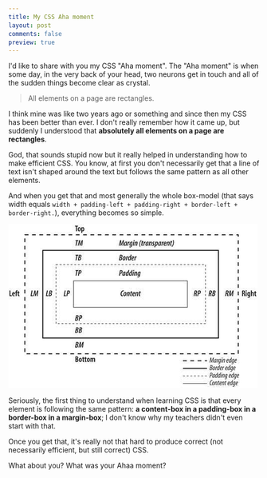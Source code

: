 ```yaml
---
title: My CSS Aha moment
layout: post
comments: false
preview: true
---
```

<section>
<p>I'd like to share with you my CSS "Aha moment". The "Aha moment" is when some day, in the very back of your head, two neurons get in touch and all of the sudden things become clear as crystal.</p>
<blockquote class="pull-quote--right">All elements on a page are rectangles.</blockquote>
<p>I think mine was like two years ago or something and since then my CSS has been better than ever. I don't really remember how it came up, but suddenly I understood that <strong>absolutely all elements on a page are rectangles</strong>.</p>
<p>God, that sounds stupid now but it really helped in understanding how to make efficient CSS. You know, at first you don't necessarily get that a line of text isn't shaped around the text but follows the same pattern as all other elements.</p>
<p>And when you get that and most generally the whole box-model (that says width equals <code>width + padding-left + padding-right + border-left + border-right.</code>), everything becomes so simple.</p>
<img src="/images/css-aha-moment__box-model.jpg" alt="CSS box model" class="pull-image--right">
<p>Seriously, the first thing to understand when learning CSS is that every element is following the same pattern: <strong>a content-box in a padding-box in a border-box in a margin-box</strong>; I don't know why my teachers didn't even start with that.</p>
<p>Once you get that, it's really not that hard to produce correct (not necessarily efficient, but still correct) CSS.</p>
<p>What about you? What was your Ahaa moment?</p>
</section>